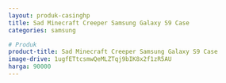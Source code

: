 ```yaml
---
layout: produk-casinghp
title: Sad Minecraft Creeper Samsung Galaxy S9 Case
categories: samsung

# Produk
product-title: Sad Minecraft Creeper Samsung Galaxy S9 Case
image-drive: 1ugfETtcsmwQeMLZTqj9bIK8x2f1zR5AU
harga: 90000
---
```


